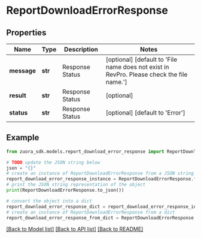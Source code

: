 # ReportDownloadErrorResponse


## Properties

Name | Type | Description | Notes
------------ | ------------- | ------------- | -------------
**message** | **str** | Response Status | [optional] [default to 'File name does not exist in RevPro. Please check the file name.']
**result** | **str** | Response Status | [optional] 
**status** | **str** | Response Status | [optional] [default to 'Error']

## Example

```python
from zuora_sdk.models.report_download_error_response import ReportDownloadErrorResponse

# TODO update the JSON string below
json = "{}"
# create an instance of ReportDownloadErrorResponse from a JSON string
report_download_error_response_instance = ReportDownloadErrorResponse.from_json(json)
# print the JSON string representation of the object
print(ReportDownloadErrorResponse.to_json())

# convert the object into a dict
report_download_error_response_dict = report_download_error_response_instance.to_dict()
# create an instance of ReportDownloadErrorResponse from a dict
report_download_error_response_from_dict = ReportDownloadErrorResponse.from_dict(report_download_error_response_dict)
```
[[Back to Model list]](../README.md#documentation-for-models) [[Back to API list]](../README.md#documentation-for-api-endpoints) [[Back to README]](../README.md)



